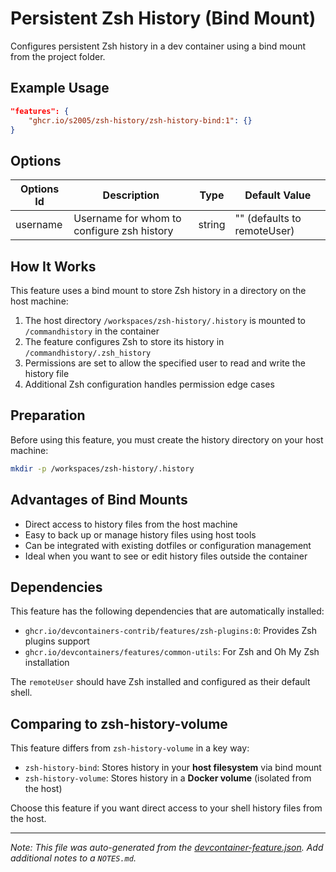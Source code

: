 
# Persistent Zsh History (Bind Mount)

Configures persistent Zsh history in a dev container using a bind mount from the project folder.

## Example Usage

```json
"features": {
    "ghcr.io/s2005/zsh-history/zsh-history-bind:1": {}
}
```

## Options

| Options Id | Description | Type | Default Value |
|-----|-----|-----|-----|
| username | Username for whom to configure zsh history | string | "" (defaults to remoteUser) |

## How It Works

This feature uses a bind mount to store Zsh history in a directory on the host machine:

1. The host directory `/workspaces/zsh-history/.history` is mounted to `/commandhistory` in the container
2. The feature configures Zsh to store its history in `/commandhistory/.zsh_history`
3. Permissions are set to allow the specified user to read and write the history file
4. Additional Zsh configuration handles permission edge cases

## Preparation

Before using this feature, you must create the history directory on your host machine:

```bash
mkdir -p /workspaces/zsh-history/.history
```

## Advantages of Bind Mounts

- Direct access to history files from the host machine
- Easy to back up or manage history files using host tools
- Can be integrated with existing dotfiles or configuration management
- Ideal when you want to see or edit history files outside the container

## Dependencies

This feature has the following dependencies that are automatically installed:
- `ghcr.io/devcontainers-contrib/features/zsh-plugins:0`: Provides Zsh plugins support
- `ghcr.io/devcontainers/features/common-utils`: For Zsh and Oh My Zsh installation

The `remoteUser` should have Zsh installed and configured as their default shell.

## Comparing to zsh-history-volume

This feature differs from `zsh-history-volume` in a key way:
- `zsh-history-bind`: Stores history in your **host filesystem** via bind mount
- `zsh-history-volume`: Stores history in a **Docker volume** (isolated from the host)

Choose this feature if you want direct access to your shell history files from the host.

---

_Note: This file was auto-generated from the [devcontainer-feature.json](https://github.com/s2005/zsh-history/blob/main/src/zsh-history-bind/devcontainer-feature.json). Add additional notes to a `NOTES.md`._
